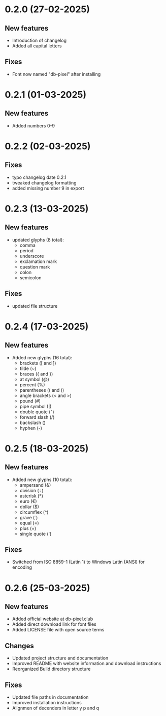 # 0.2.0 (27-02-2025)

## New features

 - Introduction of changelog
 - Added all capital letters

## Fixes

 - Font now named "db-pixel" after installing

# 0.2.1 (01-03-2025)

## New features

 - Added numbers 0-9 

# 0.2.2 (02-03-2025)

## Fixes

 - typo changelog date 0.2.1
 - tweaked changelog formatting
 - added missing number 9 in export

# 0.2.3 (13-03-2025)

## New features

 - updated glyphs (8 total): 
    - comma
    - period
    - underscore
    - exclamation mark
    - question mark
    - colon
    - semicolon

## Fixes

 - updated file structure

# 0.2.4 (17-03-2025)

## New features

 - Added new glyphs (16 total):
    - brackets ([ and ])
    - tilde (~)
    - braces ({ and })
    - at symbol (@)
    - percent (%)
    - parentheses (( and ))
    - angle brackets (< and >)
    - pound (#)
    - pipe symbol (|)
    - double quote (")
    - forward slash (/)
    - backslash (\)
    - hyphen (-)

# 0.2.5 (18-03-2025)

## New features

 - Added new glyphs (10 total):
    - ampersand (&)
    - division (÷)
    - asterisk (*)
    - euro (€)
    - dollar ($)
    - circumflex (^)
    - grave (`)
    - equal (=)
    - plus (+)
    - single quote (')

## Fixes

   - Switched from ISO 8859-1 (Latin 1) to Windows Latin (ANSI) for encoding 

# 0.2.6 (25-03-2025)

## New features

 - Added official website at db-pixel.club
 - Added direct download link for font files
 - Added LICENSE file with open source terms

## Changes

 - Updated project structure and documentation
 - Improved README with website information and download instructions
 - Reorganized Build directory structure

## Fixes

 - Updated file paths in documentation
 - Improved installation instructions
 - Alignmen of decenders in letter y p and q